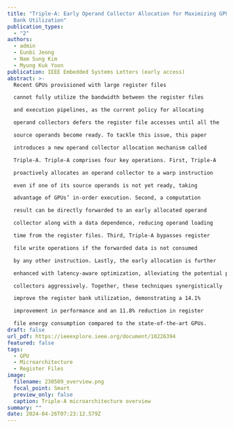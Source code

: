 ```yaml
---
title: "Triple-A: Early Operand Collector Allocation for Maximizing GPU Register
  Bank Utilization"
publication_types:
  - "2"
authors:
  - admin
  - Eunbi Jeong
  - Nam Sung Kim
  - Myung Kuk Yoon
publication: IEEE Embedded Systems Letters (early access)
abstract: >-
  Recent GPUs provisioned with large register files

  cannot fully utilize the bandwidth between the register files

  and execution pipelines, as the current policy for allocating

  operand collectors defers the register file accesses until all the

  source operands become ready. To tackle this issue, this paper

  introduces a new operand collector allocation mechanism called

  Triple-A. Triple-A comprises four key operations. First, Triple-A

  proactively allocates an operand collector to a warp instruction

  even if one of its source operands is not yet ready, taking

  advantage of GPUs’ in-order execution. Second, a computation

  result can be directly forwarded to an early allocated operand

  collector along with a data dependence, reducing operand loading

  time from the register files. Third, Triple-A bypasses register

  file write operations if the forwarded data is not consumed

  by any other instruction. Lastly, the early allocation is further

  enhanced with latency-aware optimization, alleviating the potential performance degradation caused by allocating operand

  collectors aggressively. Together, these techniques synergistically

  improve the register bank utilization, demonstrating a 14.1%

  improvement in performance and an 11.8% reduction in register

  file energy consumption compared to the state-of-the-art GPUs.
draft: false
url_pdf: https://ieeexplore.ieee.org/document/10226394
featured: false
tags:
  - GPU
  - Microarchitecture
  - Register Files
image:
  filename: 230509_overview.png
  focal_point: Smart
  preview_only: false
  caption: Triple-A microarchitecture overview
summary: ""
date: 2024-04-26T07:23:12.579Z
---
```

